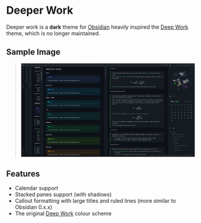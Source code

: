# Deeper Work

Deeper work is a **dark** theme for [Obsidian](https://obsidian.md) heavily inspired the [Deep Work](https://github.com/nikbrunner/obsidian-deep-work-theme) theme, which is no longer maintained.

## Sample Image

> ![an image of the theme, containing stacked panes, admonitions, math, and sidebar views](preview.png)

## Features

- Calendar support
- Stacked panes support (with shadows)
- Callout formatting with large titles and ruled lines (more similar to Obsidian 0.x.x)
- The original [Deep Work](https://github.com/nikbrunner/obsidian-deep-work-theme) colour scheme
